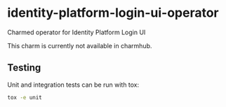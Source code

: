 # identity-platform-login-ui-operator
Charmed operator for Identity Platform Login UI

This charm is currently not available in charmhub.

## Testing

Unit and integration tests can be run with tox:
```bash
tox -e unit
